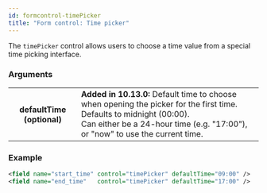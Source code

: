 ```yaml
---
id: formcontrol-timePicker
title: "Form control: Time picker"
---
```


The `timePicker` control allows users to choose a time value from a special time picking interface.

### Arguments

<div class="table-responsive">
    <table class="table">
        <tbody>
            <tr>
                <th>defaultTime (optional)</th>
                <td><strong>Added in 10.13.0:</strong> Default time to choose when opening the picker for the first time. Defaults to midnight (00:00).<br>Can either be a 24-hour time (e.g. "17:00"), or "now" to use the current time.</td>
            </tr>
        </tbody>
    </table>
</div>

### Example

```xml
<field name="start_time" control="timePicker" defaultTime="09:00" />
<field name="end_time"   control="timePicker" defaultTime="17:00" />
```

